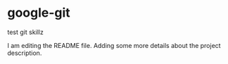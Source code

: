 # google-git
test git skillz

I am editing the README file. Adding some more details about the project description.

